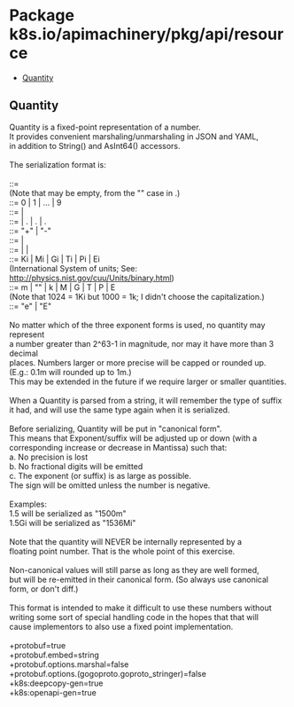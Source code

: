 # Package k8s.io/apimachinery/pkg/api/resource

- [Quantity](#Quantity)


## Quantity

Quantity is a fixed-point representation of a number.<br />It provides convenient marshaling/unmarshaling in JSON and YAML,<br />in addition to String() and AsInt64() accessors.<br /><br />The serialization format is:<br /><br /><quantity>        ::= <signedNumber><suffix><br />  (Note that <suffix> may be empty, from the "" case in <decimalSI>.)<br /><digit>           ::= 0 | 1 | ... | 9<br /><digits>          ::= <digit> | <digit><digits><br /><number>          ::= <digits> | <digits>.<digits> | <digits>. | .<digits><br /><sign>            ::= "+" | "-"<br /><signedNumber>    ::= <number> | <sign><number><br /><suffix>          ::= <binarySI> | <decimalExponent> | <decimalSI><br /><binarySI>        ::= Ki | Mi | Gi | Ti | Pi | Ei<br />  (International System of units; See: http://physics.nist.gov/cuu/Units/binary.html)<br /><decimalSI>       ::= m | "" | k | M | G | T | P | E<br />  (Note that 1024 = 1Ki but 1000 = 1k; I didn't choose the capitalization.)<br /><decimalExponent> ::= "e" <signedNumber> | "E" <signedNumber><br /><br />No matter which of the three exponent forms is used, no quantity may represent<br />a number greater than 2^63-1 in magnitude, nor may it have more than 3 decimal<br />places. Numbers larger or more precise will be capped or rounded up.<br />(E.g.: 0.1m will rounded up to 1m.)<br />This may be extended in the future if we require larger or smaller quantities.<br /><br />When a Quantity is parsed from a string, it will remember the type of suffix<br />it had, and will use the same type again when it is serialized.<br /><br />Before serializing, Quantity will be put in "canonical form".<br />This means that Exponent/suffix will be adjusted up or down (with a<br />corresponding increase or decrease in Mantissa) such that:<br />  a. No precision is lost<br />  b. No fractional digits will be emitted<br />  c. The exponent (or suffix) is as large as possible.<br />The sign will be omitted unless the number is negative.<br /><br />Examples:<br />  1.5 will be serialized as "1500m"<br />  1.5Gi will be serialized as "1536Mi"<br /><br />Note that the quantity will NEVER be internally represented by a<br />floating point number. That is the whole point of this exercise.<br /><br />Non-canonical values will still parse as long as they are well formed,<br />but will be re-emitted in their canonical form. (So always use canonical<br />form, or don't diff.)<br /><br />This format is intended to make it difficult to use these numbers without<br />writing some sort of special handling code in the hopes that that will<br />cause implementors to also use a fixed point implementation.<br /><br />+protobuf=true<br />+protobuf.embed=string<br />+protobuf.options.marshal=false<br />+protobuf.options.(gogoproto.goproto_stringer)=false<br />+k8s:deepcopy-gen=true<br />+k8s:openapi-gen=true




